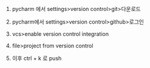 1. pycharm 에서 settings>version control>git>다운로드

2. pycharm에서 settings>version control>github>로그인

3. vcs>enable version control integration

4. file>project from version control

5. 이후 ctrl + k 로 push